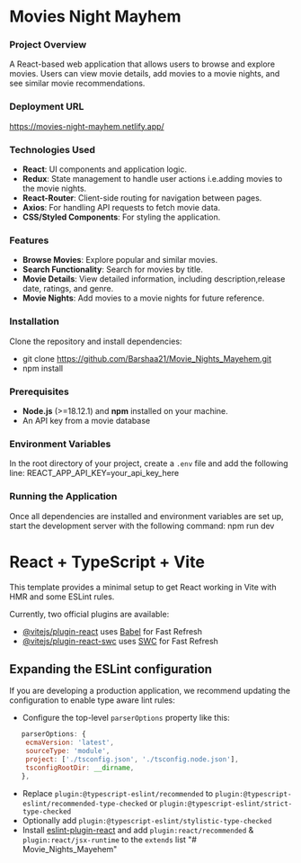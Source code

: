 # Movies Night Mayhem

### Project Overview
A React-based web application that allows users to browse and explore movies. Users can view movie details, add movies to a movie nights, and see similar movie recommendations. 

### Deployment URL
https://movies-night-mayhem.netlify.app/

### Technologies Used
- **React**: UI components and application logic.
- **Redux**: State management to handle user actions i.e.adding movies to the movie nights.
- **React-Router**: Client-side routing for navigation between pages.
- **Axios**: For handling API requests to fetch movie data.
- **CSS/Styled Components**: For styling the application.

### Features
- **Browse Movies**: Explore popular and similar movies.
- **Search Functionality**: Search for movies by title.
- **Movie Details**: View detailed information, including description,release date, ratings, and genre.
- **Movie Nights**: Add movies to a movie nights for future reference.

### Installation
Clone the repository and install dependencies:
- git clone https://github.com/Barshaa21/Movie_Nights_Mayehem.git
- npm install

### Prerequisites
- **Node.js** (>=18.12.1) and **npm** installed on your machine.
- An API key from a movie database

### Environment Variables
In the root directory of your project, create a `.env` file and add the following line:
REACT_APP_API_KEY=your_api_key_here

### Running the Application
Once all dependencies are installed and environment variables are set up, start the development server with the following command:
npm run dev

# React + TypeScript + Vite

This template provides a minimal setup to get React working in Vite with HMR and some ESLint rules.

Currently, two official plugins are available:

- [@vitejs/plugin-react](https://github.com/vitejs/vite-plugin-react/blob/main/packages/plugin-react/README.md) uses [Babel](https://babeljs.io/) for Fast Refresh
- [@vitejs/plugin-react-swc](https://github.com/vitejs/vite-plugin-react-swc) uses [SWC](https://swc.rs/) for Fast Refresh

## Expanding the ESLint configuration

If you are developing a production application, we recommend updating the configuration to enable type aware lint rules:

- Configure the top-level `parserOptions` property like this:

```js
   parserOptions: {
    ecmaVersion: 'latest',
    sourceType: 'module',
    project: ['./tsconfig.json', './tsconfig.node.json'],
    tsconfigRootDir: __dirname,
   },
```

- Replace `plugin:@typescript-eslint/recommended` to `plugin:@typescript-eslint/recommended-type-checked` or `plugin:@typescript-eslint/strict-type-checked`
- Optionally add `plugin:@typescript-eslint/stylistic-type-checked`
- Install [eslint-plugin-react](https://github.com/jsx-eslint/eslint-plugin-react) and add `plugin:react/recommended` & `plugin:react/jsx-runtime` to the `extends` list
"# Movie_Nights_Mayehem" 
